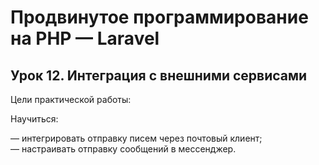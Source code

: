 # Продвинутое программирование на PHP — Laravel<br />
## Урок 12. Интеграция с внешними сервисами<br />
Цели практической работы:<br />

Научиться:<br />

— интегрировать отправку писем через почтовый клиент;<br />
— настраивать отправку сообщений в мессенджер.<br />
